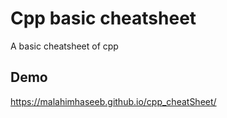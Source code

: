# Cpp basic cheatsheet

A basic cheatsheet of cpp 


## Demo

https://malahimhaseeb.github.io/cpp_cheatSheet/
